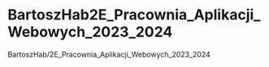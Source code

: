 # BartoszHab2E_Pracownia_Aplikacji_Webowych_2023_2024
BartoszHab/2E_Pracownia_Aplikacji_Webowych_2023_2024
